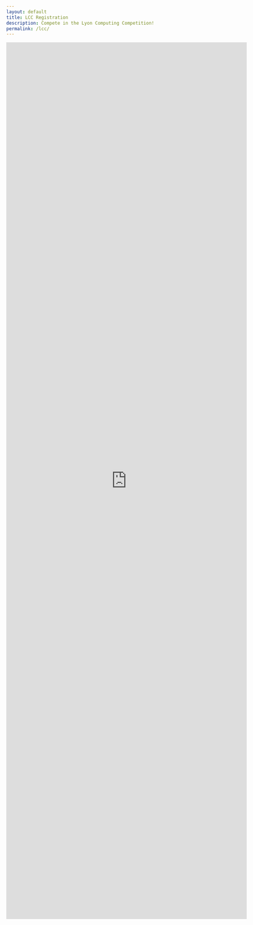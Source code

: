 ```yaml
---
layout: default
title: LCC Registration
description: Compete in the Lyon Computing Competition!
permalink: /lcc/
---
```

<iframe src="https://docs.google.com/forms/d/e/1FAIpQLSdSc6UWwjTaf2ZXltNio2sPMB_P8uIfN_OliG_fzcXmrUsbLw/viewform?embedded=true" width="640" height="2334" frameborder="0" marginheight="0" marginwidth="0">Loading...</iframe>